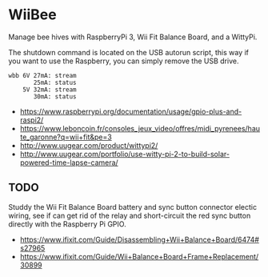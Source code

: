 WiiBee
======

Manage bee hives with RaspberryPi 3, Wii Fit Balance Board, and a WittyPi.

The shutdown command is located on the USB autorun script, this way if you want
to use the Raspberry, you can simply remove the USB drive.

```
wbb 6V 27mA: stream
       25mA: status
    5V 32mA: stream
       30mA: status
```

* https://www.raspberrypi.org/documentation/usage/gpio-plus-and-raspi2/
* https://www.leboncoin.fr/consoles_jeux_video/offres/midi_pyrenees/haute_garonne?q=wii+fit&pe=3
* http://www.uugear.com/product/wittypi2/
* http://www.uugear.com/portfolio/use-witty-pi-2-to-build-solar-powered-time-lapse-camera/


TODO
----

Studdy the Wii Fit Balance Board battery and sync button connector electic
wiring, see if can get rid of the relay and short-circuit the red sync button
directly with the Raspberry Pi GPIO.

* https://www.ifixit.com/Guide/Disassembling+Wii+Balance+Board/6474#s27965
* https://www.ifixit.com/Guide/Wii+Balance+Board+Frame+Replacement/30899
